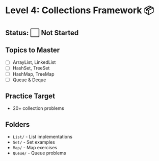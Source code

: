 # Level 4: Collections Framework 📦

## Status: ⬜ Not Started

## Topics to Master
- [ ] ArrayList, LinkedList
- [ ] HashSet, TreeSet
- [ ] HashMap, TreeMap
- [ ] Queue & Deque

## Practice Target
- 20+ collection problems

## Folders
- `List/` - List implementations
- `Set/` - Set examples
- `Map/` - Map exercises
- `Queue/` - Queue problems
